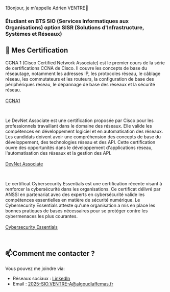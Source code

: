 <h>1Bonjour, je m'appelle Adrien VENTRE👋
<br>
</h1>
<h3>
Étudiant en BTS SIO (Services Informatiques aux Organisations) option SISR (Solutions d'Infrastructure, Systèmes et Réseaux)</h3>


<h2> 💪 Mes Certification</h2>
<p>
CCNA 1 (Cisco Certified Network Associate) est le premier cours de la série de certifications CCNA de Cisco. 
Il couvre les concepts de base du réseautage, notamment les adresses IP, les protocoles réseau, le câblage réseau, 
les commutateurs et les routeurs, la configuration de base des périphériques réseau, le dépannage de base des réseaux et la sécurité réseau.
<br><br>
<a href="https://www.credly.com/badges/1daf5336-b8d6-4c3c-9426-0368dba92b28">CCNA1</a></li>
</p>
<br>
<p>
Le DevNet Associate est une certification proposée par Cisco pour les professionnels travaillant dans le domaine des réseaux. Elle valide les compétences en développement logiciel 
et en automatisation des réseaux. Les candidats doivent avoir une compréhension des concepts de base du développement, des technologies réseau et des API. Cette certification ouvre 
des opportunités dans le développement d'applications réseau, l'automatisation des réseaux et la gestion des API.
<br><br>
<a href="https://www.credly.com/org/cisco/badge/devnet-associate">DevNet Associate</a></li>
</p>
<br>
<p>
Le certificat Cybersecurity Essentials est une certification récente visant à renforcer la cybersécurité dans les organisations. Ce certificat délivré 
par ANSSI en partenariat avec des experts en cybersécurité valide les compétences essentielles en matière de 
sécurité numérique. Le Cybersecurity Essentials atteste qu'une organisation a mis en place les bonnes pratiques 
de bases nécessaires pour se protéger contre les cybermenaces les plus courantes.
<br><br>
<a href="https://www.credly.com/badges/c5fddce3-8edf-4069-8c8d-cfe7c7a59221">Cybersecurity Essentials</a></li>
</p>
<br>
<h2>📫Comment me contacter ?</h2>
<p>Vous pouvez me joindre via:</p>
<ul>
    <li>Réseaux sociaux : <a href="https://www.linkedin.com/in/lucasburdier/" target="_blank">LinkedIn</a></li>
    <li>Email : <a href="mailto:2025-SIO.VENTRE-A@algoudlaffemas.fr">2025-SIO.VENTRE-A@algoudlaffemas.fr</a></li>
</ul>
